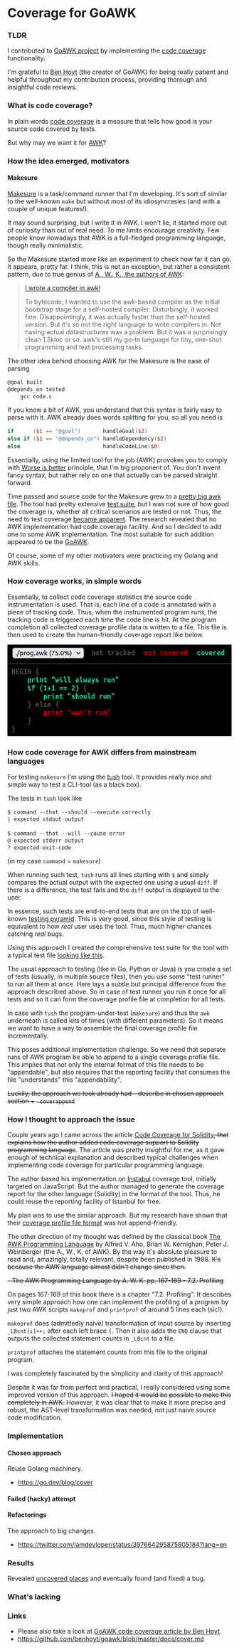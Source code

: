 
# Coverage for GoAWK
    
### TLDR

I contributed to [GoAWK project](https://github.com/benhoyt/goawk) by implementing the [code coverage](https://github.com/benhoyt/goawk/blob/master/docs/cover.md) functionality.

I'm grateful to [Ben Hoyt](https://benhoyt.com/) (the creator of GoAWK) for being really patient and helpful throughout my contribution process, providing thorough and insightful code reviews.
      
### What is code coverage?

In plain words [code coverage](https://en.wikipedia.org/wiki/Code_coverage) is a measure that tells how good is your source code covered by tests.

But why may we want it for [AWK](https://en.wikipedia.org/wiki/AWK)? 

### How the idea emerged, motivators

#### Makesure

[Makesure](https://github.com/xonixx/makesure) is a task/command runner that I'm developing. It's sort of similar to the well-known `make` but without most of its idiosyncrasies (and with a couple of unique features!).

It may sound surprising, but I write it in AWK. I won't lie, it started more out of curiosity than out of real need. To me limits encourage creativity. Few people know nowadays that AWK is a full-fledged programming language, though really minimalistic. 

So the Makesure started more like an experiment to check how far it can go. It appears, pretty far. I think, this is not an exception, but rather a consistent pattern, due to true genius of [A., W., K., the authors of AWK](https://archive.org/download/pdfy-MgN0H1joIoDVoIC7/The_AWK_Programming_Language.pdf):

> [I wrote a compiler in awk!](https://news.ycombinator.com/item?id=13452043)
>
> To bytecode; I wanted to use the awk-based compiler as the initial bootstrap stage for a self-hosted compiler. Disturbingly, it worked fine. Disappointingly, it was actually faster than the self-hosted version. But it's so not the right language to write compilers in. Not having actual datastructures was a problem. But it was a surprisingly clean 1.5kloc or so. awk's still my go-to language for tiny, one-shot programming and text processing tasks.
                   
The other idea behind choosing AWK for the Makesure is the ease of parsing 
```
@goal built
@depends_on tested
    gcc code.c 
```
If you know a bit of AWK, you understand that this syntax is fairly easy to parse with it. AWK already does words splitting for you, so all you need is
```awk
if      ($1 == "@goal")       handleGoal($2)
else if ($1 == "@depends_on") handleDependency($2)
else                          handleCodeLine($0)
```

Essentially, using the limited tool for the job (AWK) provokes you to comply with [Worse is better](https://en.wikipedia.org/wiki/Worse_is_better) principle, that I'm big proponent of. You don't invent fancy syntax, but rather rely on one that actually can be parsed straight forward.

Time passed and source code for the Makesure grew to a [pretty big awk file](https://github.com/xonixx/makesure/blob/main/makesure.awk). The tool had pretty extensive [test suite](https://github.com/xonixx/makesure/tree/main/tests), but I was not sure of how good the coverage is, whether all critical scenarios are tested or not.
Thus, the need to test coverage [became apparent](https://github.com/xonixx/makesure/issues/103). The research revealed that no AWK implementation had code coverage facility. And so I decided to add one to some AWK implementation. The most suitable for such addition appeared to be the [GoAWK](https://github.com/benhoyt/goawk).
 
Of course, some of my other motivators were practicing my Golang and AWK skills. 
                
### How coverage works, in simple words
                                        
Essentially, to collect code coverage statistics the source code instrumentation is used. That is, each line of a code is annotated with a piece of tracking code. Thus, when the instrumented program runs, the tracking code is triggered each time the code line is hit. At the program completion all collected coverage profile data is written to a file. This file is then used to create the human-friendly coverage report like below. 

![](goawk_cover.png)

### How code coverage for AWK differs from mainstream languages

For testing `makesure` I'm using the [tush](https://github.com/adolfopa/tush) tool. It provides really nice and simple way to test a CLI-tool (as a black box).  

The tests in `tush` look like
```
$ command --that --should --execute correctly
| expected stdout output

$ command --that --will --cause error
@ expected stderr output
? expected-exit-code
```
(in my case `command` = `makesure`)

When running such test, `tush` runs all lines starting with `$` and simply compares the actual output with the expected one using a usual `diff`. If there is a difference, the test fails and the `diff` output is displayed to the user.

In essence, such tests are end-to-end tests that are on the top of well-known [testing pyramid](https://automationpanda.com/2018/08/01/the-testing-pyramid/). This is very good, since this style of testing is equivalent to how _real_ user uses the tool. Thus, much higher chances catching _real_ bugs. 

Using this approach I created the comprehensive test suite for the tool with a typical test file [looking like this](https://github.com/xonixx/makesure/blob/main/tests/10_define.tush).

The usual approach to testing (like in Go, Python or Java) is you create a set of tests (usually, in multiple source files), then you use some "test runner" to run all them at once. Here lays a subtle but principal difference from the approach described above.
So in case of test runner you run it once for all tests and so it can form the coverage profile file at completion for all tests.

In case with `tush` the program-under-test (`makesure`) and thus the `awk` underneath is called lots of times (with different parameters). So it means we want to have a way to assemble the final coverage profile file incrementally. 

This poses additional implementation challenge. So we need that separate runs of AWK program be able to append to a single coverage profile file. This implies that not only the internal format of this file needs to be "appendable", but also requires that the reporting facility that consumes the file "understands" this "appendability".

~~Luckily, the approach we took already had - describe in chosen approach section + `-coverappend`~~


### How I thought to approach the issue
         
Couple years ago I came across the article [Code Coverage for Solidity](https://blog.colony.io/code-coverage-for-solidity-eecfa88668c2/)~~, that explains how the author added code coverage support to Solidity programming language~~. The article was pretty insightful for me, as it gave enough of technical explanation and described typical challenges when implementing code coverage for particular programming language.  

The author based his implementation on [Instabul](https://istanbul.js.org/) coverage tool, initially targeted on JavaScript. But the author managed to generate the coverage report for the other language (Solidity) in the format of the tool. Thus, he could reuse the reporting facility of Istanbul for free.

My plan was to use the similar approach. But my research have shown that their [coverage profile file format](https://github.com/gotwarlost/istanbul/blob/master/coverage.json.md) was not append-friendly. 
      
The other direction of my thought was defined by the classical book [The AWK Programming Language](https://archive.org/download/pdfy-MgN0H1joIoDVoIC7/The_AWK_Programming_Language.pdf) by Alfred V. Aho, Brian W. Kernighan, Peter J. Weinberger (the A., W., K. of AWK). By the way it's absolute pleasure to read and, amazingly, totally relevant, despite been published in 1988. ~~It's because the AWK language almost didn't change since then.~~

 ~~- The AWK Programming Language by A. W. K. pp. 167-169 - 7.2. Profiling~~ 

On pages 167-169 of this book there is a chapter "7.2. Profiling". It describes very simple approach how one can implement the profiling of a program by just two AWK scripts `makeprof` and `printprof` of around 5 lines each (sic!). 

`makeprof` does (admittedly naive) transformation of input source by inserting `_LBcnt[i]++;` after each left brace `{`. Then it also adds the `END` clause that outputs the collected statement counts in `_LBcnt` to a file. 

`printprof` attaches the statement counts from this file to the original program.

I was completely fascinated by the simplicity and clarity of this approach! 

Despite it was far from perfect and practical, I really considered using some improved version of this approach. ~~I hoped it would be possible to make this completely in AWK.~~ However, it was clear that to make it more precise and robust, the AST-level transformation was needed, not just naive source code modification.   
    
### Implementation

#### Chosen approach
    
Reuse Golang machinery.

- https://go.dev/blog/cover

#### Failed (hacky) attempt

#### Refactorings

The approach to big changes. 

- https://twitter.com/iamdevloper/status/397664295875805184?lang=en

### Results

Revealed [uncovered places](https://github.com/xonixx/makesure/issues/111) and eventually found (and fixed) a bug.
         
### What's lacking

### Links

- Please also take a look at [GoAWK code coverage article by Ben Hoyt](https://benhoyt.com/writings/goawk-coverage/).
- https://github.com/benhoyt/goawk/blob/master/docs/cover.md